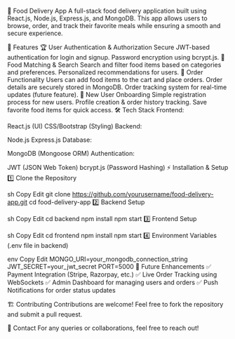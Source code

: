 🍔 Food Delivery App
A full-stack food delivery application built using React.js, Node.js, Express.js, and MongoDB. This app allows users to browse, order, and track their favorite meals while ensuring a smooth and secure experience.

🚀 Features
🏆 User Authentication & Authorization
Secure JWT-based authentication for login and signup.
Password encryption using bcrypt.js.
🔎 Food Matching & Search
Search and filter food items based on categories and preferences.
Personalized recommendations for users.
🛒 Order Functionality
Users can add food items to the cart and place orders.
Order details are securely stored in MongoDB.
Order tracking system for real-time updates (future feature).
👤 New User Onboarding
Simple registration process for new users.
Profile creation & order history tracking.
Save favorite food items for quick access.
🛠 Tech Stack
Frontend:

React.js (UI)
CSS/Bootstrap (Styling)
Backend:

Node.js
Express.js
Database:

MongoDB (Mongoose ORM)
Authentication:

JWT (JSON Web Token)
bcrypt.js (Password Hashing)
⚡ Installation & Setup
1️⃣ Clone the Repository

sh
Copy
Edit
git clone https://github.com/yourusername/food-delivery-app.git
cd food-delivery-app
2️⃣ Backend Setup

sh
Copy
Edit
cd backend
npm install
npm start
3️⃣ Frontend Setup

sh
Copy
Edit
cd frontend
npm install
npm start
4️⃣ Environment Variables (.env file in backend)

env
Copy
Edit
MONGO_URI=your_mongodb_connection_string
JWT_SECRET=your_jwt_secret
PORT=5000
🚀 Future Enhancements
✅ Payment Integration (Stripe, Razorpay, etc.)
✅ Live Order Tracking using WebSockets
✅ Admin Dashboard for managing users and orders
✅ Push Notifications for order status updates

🏗 Contributing
Contributions are welcome! Feel free to fork the repository and submit a pull request.

📩 Contact
For any queries or collaborations, feel free to reach out!
